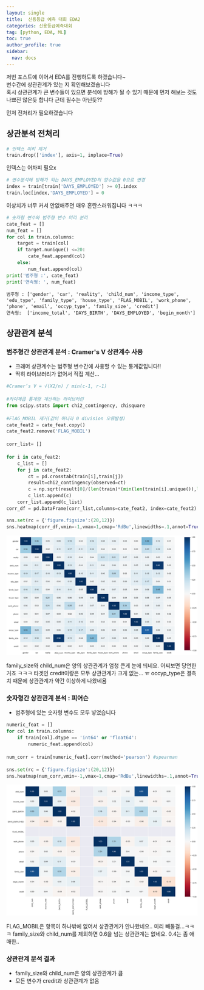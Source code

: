 ```yaml
---
layout: single
title:  신용등급 예측 대회 EDA2
categories: 신용등급예측대회
tag: [python, EDA, ML]
toc: true
author_profile: true
sidebar:
  nav: docs
---
```

저번 포스트에 이어서 EDA를 진행하도록 하겠습니다~</br>
변수간에 상관관계가 있는 지 확인해보겠습니다 </br>
혹시 상관관계가 큰 변수들이 있으면 분석에 방해가 될 수 있기 때문에 먼저 해보는 것도 나쁘진 않은듯 합니다 근데 필수는 아닌듯??

먼저 전처리가 필요하겠습니다

## 상관분석 전처리

```python
# 인덱스 미리 제거
train.drop(['index'], axis=1, inplace=True)
```
인덱스는 어차피 필요x
```python
# 변수분석에 방해가 되는 DAYS_EMPLOYED의 양수값을 0으로 변경
index = train[train['DAYS_EMPLOYED'] >= 0].index
train.loc[index,'DAYS_EMPLOYED'] = 0
```
이상치가 너무 커서 안없애주면 매우 혼란스러워집니다 ㅋㅋㅋ

```python
# 숫자형 변수와 범주형 변수 미리 분리
cate_feat = []
num_feat = []
for col in train.columns:
    target = train[col]
    if target.nunique() <=20:
        cate_feat.append(col)
    else:
        num_feat.append(col)
print('범주형 :', cate_feat)
print('연속형: ', num_feat)
```

    범주형 : ['gender', 'car', 'reality', 'child_num', 'income_type', 'edu_type', 'family_type', 'house_type', 'FLAG_MOBIL', 'work_phone', 'phone', 'email', 'occyp_type', 'family_size', 'credit']
    연속형:  ['income_total', 'DAYS_BIRTH', 'DAYS_EMPLOYED', 'begin_month']

## 상관관계 분석

### 범주형간 상관관계 분석 : Cramer's V 상관계수 사용

- 크래머 상관계수는 범주형 변수간에 사용할 수 있는 통계값입니다!!
- 딱히 라이브러리가 없어서 직접 계산...

```python
#Cramer’s V = √(X2/n) / min(c-1, r-1)

#카이제곱 통계량 계산하는 라이브러린 
from scipy.stats import chi2_contingency, chisquare

#FlAG_MOBIL 제거(값이 하나라 0 division 오류발생)
cate_feat2 = cate_feat.copy()
cate_feat2.remove('FLAG_MOBIL')

corr_list= []

for i in cate_feat2:
    c_list = []
    for j in cate_feat2:
        ct = pd.crosstab(train[i],train[j])
        result=chi2_contingency(observed=ct)
        c = np.sqrt(result[0]/(len(train)*(min(len(train[i].unique()),len(train[j].unique()))-1)))
        c_list.append(c)
    corr_list.append(c_list)
corr_df = pd.DataFrame(corr_list,columns=cate_feat2, index=cate_feat2)
```


```python
sns.set(rc = {'figure.figsize':(20,12)})
sns.heatmap(corr_df,vmin=-1,vmax=1,cmap='RdBu',linewidths=.1,annot=True, fmt='.2f')
```

![png](/assets/images/credit_predict/output_20_1.png)

family_size와 child_num은 양의 상관관계가 엄청 큰게 눈에 띄네요. 어찌보면 당연한 거죠 ㅋㅋㅋ
타겟인 credit이랑은 모두 상관관계가 크게 없는... ㅠ
occyp_type은 결측치 때문에 상관관계가 약간 이상하게 나왔네욤

### 숫자형간 상관관계 분석 : 피어슨

- 범주형에 있는 숫자형 변수도 모두 넣었습니다


```python
numeric_feat = []
for col in train.columns:
    if train[col].dtype == 'int64' or 'float64':
        numeric_feat.append(col)
        
num_corr = train[numeric_feat].corr(method='pearson') #spearman

sns.set(rc = {'figure.figsize':(20,12)})
sns.heatmap(num_corr,vmin=-1,vmax=1,cmap='RdBu',linewidths=.1,annot=True, fmt='.2f')
```
![png](/assets/images/credit_predict/output_22_1.png)
    
FLAG_MOBIL은 항목이 하나밖에 없어서 상관관계가 안나왔네요.. 미리 빼둘걸...ㅋㅋㅋ family_size와 child_num를 제외하면 0.6을 넘는 상관관계는 없네요. 0.4는 좀 애매한..

### 상관관계 분석 결과

- family_size와 child_num은 양의 상관관계가 큼
- 모든 변수가 credit과 상관관계가 없음